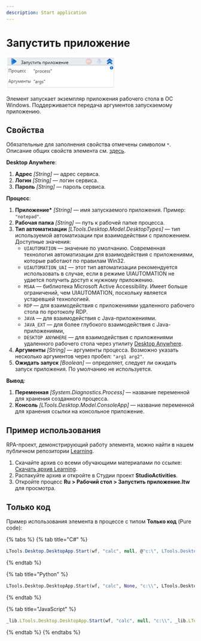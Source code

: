 ```yaml
---
description: Start application
---
```


# Запустить приложение

![](<../../../.gitbook/assets/image (42).png>)

Элемент запускает экземпляр приложения рабочего стола в ОС Windows. Поддерживается передача аргументов запускаемому приложению.


## Свойства
Обязательные для заполнения свойства отмечены символом `*`. Описание общих свойств элемента см. [здесь](https://docs.primo-rpa.ru/primo-rpa/primo-studio/process/elements#svoistva-elementa).

**Desktop Anywhere**:

1. **Адрес** *[String]* — адрес сервиса.
1. **Логин** *[String]* — логин сервиса.
1. **Пароль** *[String]* — пароль сервиса.

**Процесс**:

1. **Приложение\*** *[String]* — имя запускаемого приложения. Пример: `"notepad"`.
1. **Рабочая папка** *[String]* — путь к рабочей папке процесса.
1. **Тип автоматизации** *[LTools.Desktop.Model.DesktopTypes]* — тип используемой автоматизации при взаимодействии с приложением. Доступные значения:
   * `UIAUTOMATION` — значение по умолчанию. Современная технология автоматизации для взаимодействия с приложениями, которые работают по правилам Win32.
   * `UIAUTOMATION_UAI` — этот тип автоматизации рекомендуется использовать в случае, если в режиме UIAUTOMATION не удается получить доступ к нужному приложению.
   * `MSAA` — библиотека Microsoft Active Accessibility. Имеет больше ограничений, чем UIAUTOMATION, поскольку является устаревшей технологией. 
   * `RDP` — для взаимодействия с приложениями удаленного рабочего стола по протоколу RDP.
   * `JAVA` — для взаимодействия с Java-приложениями.
   * `JAVA_EXT` — для более глубокого взаимодействия с Java-приложениями, 
   * `DESKTOP ANYWHERE` — для взаимодействия с приложениями удаленного рабочего стола через утилиту [Desktop Anywhere](https://docs.primo-rpa.ru/primo-rpa/primo-rpa-studio/tools/desktop-anywhere).
1. **Аргументы** *[String]* — аргументы процесса. Возможно указать несколько аргументов через пробел: `"arg1 arg2"`.
1. **Ожидать запуск** *[Boolean]* — определяет, следует ли ожидать запуск приложения. По умолчанию не используется.


**Вывод**:

1. **Переменная** *[System.Diagnostics.Process]* — название переменной для хранения созданного процесса.
1. **Консоль** *[LTools.Desktop.Model.ConsoleApp]* — название переменной для хранения ссылки на консольное приложение.


## Пример использования

RPA-проект, демонстрирующий работу элемента, можно найти в нашем публичном репозитории [Learning](https://github.com/PrimoRPA/Learning).

1. Скачайте архив со всеми обучающими материалами по ссылке: [Скачать архив Learning](https://github.com/PrimoRPA/Learning/archive/refs/heads/master.zip).
2. Распакуйте архив и откройте в Студии проект **StudioActivities**.
3. Откройте процесс **Ru > Рабочий стол > Запустить приложение.ltw** для просмотра.


## Только код

Пример использования элемента в процессе с типом **Только код** (Pure code):

{% tabs %}
{% tab title="C#" %}
```csharp
LTools.Desktop.DesktopApp.Start(wf, "calc", null, @"c:\", LTools.Desktop.Model.DesktopTypes.UIAUTOMATION, true);
```
{% endtab %}

{% tab title="Python" %}
```python
LTools.Desktop.DesktopApp.Start(wf, "calc", None, "c:\\", LTools.Desktop.Model.DesktopTypes.UIAUTOMATION, True)
```
{% endtab %}

{% tab title="JavaScript" %}
```javascript
_lib.LTools.Desktop.DesktopApp.Start(wf, "calc", null, "c:\\", _lib.LTools.Desktop.Model.DesktopTypes.UIAUTOMATION, true);
```
{% endtab %}
{% endtabs %}
